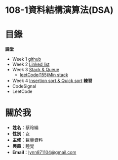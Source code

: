 # **108-1資料結構演算法(DSA)**

# **目錄**
**課堂**
* Week 1 [github](https://github.com/lynn871104/lynn/tree/master/week1)
* Week 2 [Linked list](https://github.com/lynn871104/lynn/tree/master/week2)
* Week 3 [Stack & Queue](https://github.com/lynn871104/lynn/tree/master/week3)
     * [leetCode(155)Min stack](https://github.com/lynn871104/lynn/blob/master/week3/(155)Min%20Stack)
* Week 4 [Insertion sort & Quick sort](https://github.com/lynn871104/lynn/tree/master/week4)
    **練習**
* CodeSignal
* LeetCode
# 關於我
* **姓名**：蔡玲絹
* **性別**：女
* **主修**：巨量資料
* **興趣**：睡覺
* **Email**：lynn871104@gmail.com

